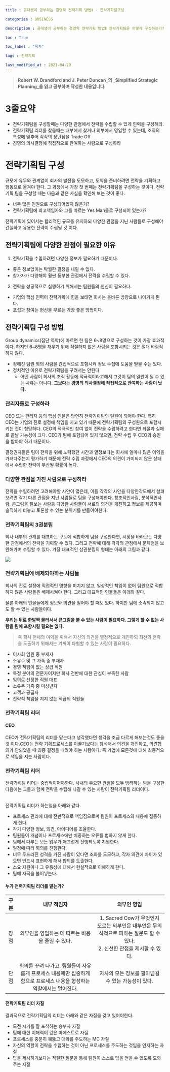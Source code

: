 ```yaml
---
title : 공대생이 공부하는 경영학 전략기획 방법Ⅱ - 전략기획팀구성 

categories : BUSINESS

description : 공대생이 공부하는 경영학 전략기획 방법Ⅱ 전략기획팀은 어떻게 구성하는가? 

toc : True

toc_label : "목차"

tags : 전략기획

last_modified_at : 2021-04-29
---
```

> **Robert W. Brandford and J. Peter Duncan_의 _Simplified Strategic Planning_을 읽고 공부하며 작성한 내용입니다.**

# 3줄요약

* 전략기획팀을 구성할때는 다양한 관점에서 전략을 수립할 수 있게 인력을 구성해라.
* 전략기획팀 리더를 찾을때는 내부에서 찾거나 외부에서 영입할 수 있는데, 조직의 특성에 맞추어 각각의 장단점을 Trade Off 
* 경영의 의사결정에 직접적으로 관여하는 사람으로 구성하라

# 전략기획팀 구성

규모에 유무와 관계없이 회사의 발전을 도모하고, 도약을 준비하려면 전략을 기획하고 행동으로 옮겨야 한다. 그 과정에서 가장 첫 번째는 전략기획팀을 구성하는 것이다. 전략기획 팀을 구성할 때는 다음과 같은 사실을 확인해 보는 것이 좋다.

* 너무 많은 인원으로 구성되어있지 않은가?
* 전략기획팀에 최고책임자와 그를 따르는 Yes Man들로 구성되어 있는가?

전략기획에 있어서는 합리적인 규모를 유지하되 다양한 관점을 지닌 사람들로 구성해야 건실하고 유용한 전략이 수립될 것 이다.

## 전략기획팀에 다양한 관점이 필요한 이유

1. 전략기획을 수립하려면 다양한 정보가 필요하기 때문이다.
  * 좋은 정보없이는 탁월한 결정을 내릴 수 없다.
  * 참가자가 다양해야 훨씬 풍부한 관점에서 전략을 수립할 수 있다.
2. 전략을 성공적으로 실행하기 위해서는 팀원들의 헌신이 필요하다.
  * 기업의 핵심 인력이 전략기획에 힘을 보태면 회사는 올바른 방향으로 나아가게 된다.
  * 포섭과 참여는 헌신을 부르는 가장 좋은 방법이다.

## 전략기획팀 구성 방법

Group dynamics(집단 역학)에 따르면 한 팀은 6~8명으로 구성하는 것이 가장 효과적이다. 하지만 6~8명을 채우기 위해 적절하지 않은 사람을 포함시키는 것은 절대 바람직하지 않다. 

* 정해진 팀원 외의 사람을 간접적으로 포함시켜 정보 수집에 도움을 받을 수는 있다.
* 정치적인 이유로 전략기획팀을 꾸려서는 안된다
  * 어떤 사람이 회사의 조직 활동에 적극적이라고해서 그것이 팀의 일원이 될 수 있는 사유는 아니다. **그보다는 경영의 의사결정에 직접적으로 관여하는 사람이 낫다.**

### 관리자들로 구성하라

CEO 또는 관리자 등의 핵심 인물은 당연히 전략기획팀의 일원이 되어야 한다. 특히 CEO는 기업의 진로 설정에 책임을 지고 있기 때문에 전략기획팀의 구성원으로 포함시키는 것이 합당하다. CEO의 적극적인 참여 없이 전략을 수립하려고 한다면 좌절과 실패로 끝날 가능성이 크다. CEO가 팀에 포함되어 있지 않으면, 전략 수립 후 CEO의 승인을 받아야 하기 때문이다.
<br/>

결정권자들은 팀이 전략을 위해 노력했던 시간과 열정보다는 회사에 얼마나 많은 이익을 가져다주는지 평가하기 때문에 전략 수립 과정에서 CEO의 의견이 가미되지 않은 상태에서 수립한 전략이 무산될 확률이 높다.

### 다양한 관점을 가진 사람으로 구성하라

전략을 수립하려면 고려해야할 사안이 많은데, 이들 각각의 사안을 다양한각도에서 살펴보려면 각기 다른 관점을 지닌 사람들로 팀을 구성해야한다. 창조적인사람, 분석적인사람, 큰그림을 잘보는 사람등 다양한 사람들이 서로의 의견을 개진하고 정보를 제공하며 솔직하게 터놓고 토론할 수 있는 분위기를 만들어야한다.

### 전략기획팀의 3권분립

회사 내부의 관계를 대표하는 구도에 적합하게 팀을 구성한다면, 시장을 바라보는 다양한 관점에서의 전략을 기획할 수 있다. 그리고 전략에 대해 각각의 관점에서 문제점을 보완해가며 수립할 수 있다. 가장 대표적인 삼권분립의 형태는 아래의 그림과 같다.

![](/Users/yangdongjae/Desktop/2021/github/YangDongJae.github.io/assets/images/Biz/StrategicPlan/Strategic_Planning_TeamBuilding.png)


### 전략기획팀에 배제되야하는 사람들

회사의 진로 설정에 직접적인 영향을 미치지 않고, 일상적인 책임이 없어 팀원으로 적합하지 않은 사람들은 배제시켜야 한다. 그리고 대표적인 인물들은 아래와 같다.

물론 아래의 인물들에게 정보와 의견을 얻어야 할 때도 있다. 하지만 팀에 소속되지 않고도 할 수 있는 사람들이다.<br/>

**우리는 뒤로 한발짝 물러서서 큰그림을 볼 수 있는 사람이 필요하다. 그렇게 할 수 없는 사람을 팀에 포함시킬 필요는 없다.**<br/>

> 즉 회사 전체의 이익을 위해서 자신의 의견을 열정적으로 개진하되 최선의 전략을 도출하기 위해서는 기꺼이 타협할 수 있는 사람이 필요하다.

* 이사회 임원 중 부재자
* 소유주 및 그 가족 중 부재자
* 경영 책임이 없는 상급 직원
* 특정 분야의 전문가이지만 회사 전반에 대한 관심이 부족한 사람
* 임의로 선정한 직원 대표
* 소유주 가족 중 미성년자
* 고객과 공급자
* 전략적 책임을 지지 않는 직급의 직원들

### 전략기획팀 리더


#### CEO
CEO가 전략기획팀의 리더를 맡는다고 생각했다면 생각을 조금 다르게 해보는것도 좋을 것 이다.CEO는 전략 기획프로세스를 이끌기보다는 참석해서 의견을 개진하고, 의견합의가 안되었을 때 최종 결정을 내려야 하는 사람이다. 즉 기업에 모든것에 대해 최종적으로 책임을 지는 사람이다.<br>

### 전략기획팀 리더
전략기획팀 리더는 중립적이어야한다. 사내의 주요한 관점을 모두 망라하는 팀을 구성한 다음에는 그들과 함꼐 전략을 수립해 나갈 수 있는 사람이 전략기획팀 리더이다. 

<br/>
전략기획팀 리더가 하는일을 아래와 같다.

* 프로세스 관리에 대해 전반적으로 책임짐으로써 팀원이 프로세스의 내용에 집중하게 한다.
* 각기 다양한 정보, 의견, 아이디어를 조율한다.
* 팀원들이 개념이나 프로세스에만 치중하는 오류를 범하지 않게 한다.
* 팀에서 다루는 모든 업무가 매끄럽게 진행되도록 지원한다.
* 일정에 따라 회의를 진행한다.
* 너무 두드러진 성격을 가진 사람이 있다면 조화를 도모하고, 각자 의견에 차이가 있으면 반드시 표현하게 해서 합의를 도출한다.
* 소요 자원이나 그 유용성에 대해서 현실적으로 이해하게 한다.
* 팀에 자극을 불어넣는다.

#### 누가 전력기획팀 리더를 맡는가?

|구분|내부 적임자|외부인 영입|
|:-----:|:-----:|:-----:|
|장점|외부인을 영입하는 데 따르는 비용을 줄일 수 있다.|1. Sacred Cow가 무엇인지 모르는 외부인은 내부인은 무의식적으로 피하는 질문도 할 수 있다. <br/>2. 신선한 관점을 제시할 수 있다.|
|단점|회의를 꾸려 나가고, 팀원들이 자유롭게 프로세스 내용에만 집중하게 함으로 프로세스 내용을 형성하는 역할에서는 멀어진다.|자사의 모든 정보를 팔아넘길 수 있는 가능성이 있다.|

#### 전략기획팀 리더 자질

결과적으로 전략기획팀의 리더는 아래와 같은 자질을 갖고 있어야한다.

* 도전 시기를 잘 포착하는 승부사 자질
* 팀에 대한 이해력이 깊은 마에스트로 자질
* 프로세스를 충분히 꿰뚫고 대화를 주도하는 MC 자질
* 자신의 역할이 전략을 수립하는 것이 아닌 프로세스를 주도하는 것임을 인지하는 자질
* 답을 제시하기보다는 적절한 질문을 통해 팀원이 스스로 답을 얻을 수 있도록 도와주는 자질